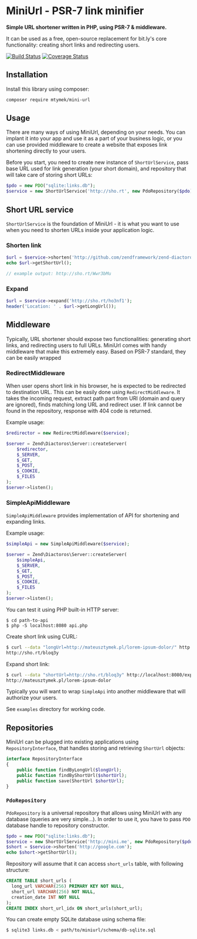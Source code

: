 MiniUrl - PSR-7 link minifier
=============================

**Simple URL shortener written in PHP, using PSR-7 & middleware.**

It can be used as a free, open-source replacement for bit.ly's core functionality: creating short links
and redirecting users.

[![Build Status](https://travis-ci.org/mtymek/MiniUrl.svg?branch=master)](https://travis-ci.org/mtymek/MiniUrl)
[![Coverage Status](https://coveralls.io/repos/mtymek/MiniUrl/badge.svg)](https://coveralls.io/r/mtymek/MiniUrl)

Installation
------------

Install this library using composer:

```bash
composer require mtymek/mini-url
```

Usage
-----

There are many ways of using MiniUrl, depending on your needs. You can implant it into your app and use it as 
a part of your business logic, or you can use provided middleware to create a website that exposes link shortening
directly to your users.

Before you start, you need to create new instance of `ShortUrlService`, pass base URL used for link generation
 (your short domain), and repository that will take care of storing short URLs:

```php
$pdo = new PDO("sqlite:links.db");
$service = new ShortUrlService('http://sho.rt', new PdoRepository($pdo));
```

Short URL service
-----------------

`ShortUrlService` is the foundation of MiniUrl - it is what you want to use when you need to shorten URLs
inside your application logic.

### Shorten link

```php
$url = $service->shorten('http://github.com/zendframework/zend-diactoros');
echo $url->getShortUrl();

// example output: http://sho.rt/Wwr3bMu
```

### Expand

```php
$url = $service->expand('http://sho.rt/ho3nf1');
header('Location: ' . $url->getLongUrl());
```

Middleware
----------

Typically, URL shortener should expose two functionalities: generating short links, and redirecting users to full 
URLs. MiniUrl comes with handy middleware that make this extremely easy. Based on PSR-7 standard, they can be
easily wrapped 


### RedirectMiddleware

When user opens short link in his browser, he is expected to be redirected to destination URL. This can be easily 
done using `RedirectMiddleware`. It takes the incoming request, extract path part from URI (domain and query
are ignored), finds matching long URL and redirect user. If link cannot be found in the repository, response with 
 404 code is returned.
 
 Example usage:

```php
$redirector = new RedirectMiddleware($service);

$server = Zend\Diactoros\Server::createServer(
    $redirector,
    $_SERVER,
    $_GET,
    $_POST,
    $_COOKIE,
    $_FILES
);
$server->listen();
```

### SimpleApiMiddleware

`SimpleApiMiddleware` provides implementation of API for shortening and expanding links.  

Example usage:

```php
$simpleApi = new SimpleApiMiddleware($service);

$server = Zend\Diactoros\Server::createServer(
    $simpleApi,
    $_SERVER,
    $_GET,
    $_POST,
    $_COOKIE,
    $_FILES
);
$server->listen();
```

You can test it using PHP built-in HTTP server:

    $ cd path-to-api
    $ php -S localhost:8080 api.php

Create short link using CURL:

```bash
$ curl --data "longUrl=http://mateusztymek.pl/lorem-ipsum-dolor/" http://localhost:8080/shorten
http://sho.rt/bloq3y
```

Expand short link:

```bash
$ curl --data "shortUrl=http://sho.rt/bloq3y" http://localhost:8080/expand
http://mateusztymek.pl/lorem-ipsum-dolor
```

Typically you will want to wrap `SimpleApi` into another middleware that will authorize your users. 

See `examples` directory for working code.

Repositories
------------

MiniUrl can be plugged into existing applications using `RepositoryInterface`, that handles storing and
retrieving `ShortUrl` objects:

```php
interface RepositoryInterface
{
    public function findByLongUrl($longUrl);
    public function findByShortUrl($shortUrl);
    public function save(ShortUrl $shortUrl);
}
```

### `PdoRepository`

`PdoRepository` is a universal repository that allows using MiniUrl with any database (queries are very simple...).
In order to use it, you have to pass `PDO` database handle to repository constructor.

```php
$pdo = new PDO("sqlite:links.db");
$service = new ShortUrlService('http://mini.me', new PdoRepository($pdo));
$short = $service->shorten('http://google.com');
echo $short->getShortUrl();
```

Repository will assume that it can access `short_urls` table, with following structure:

```sql
CREATE TABLE short_urls (
  long_url VARCHAR(256) PRIMARY KEY NOT NULL,
  short_url VARCHAR(256) NOT NULL,
  creation_date INT NOT NULL
);
CREATE INDEX short_url_idx ON short_urls(short_url);
```

You can create empty SQLite database using schema file:

```bash
$ sqlite3 links.db < path/to/miniurl/schema/db-sqlite.sql
```
